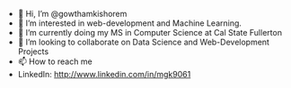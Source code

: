 - 👋 Hi, I’m @gowthamkishorem
- 👀 I’m interested in web-development and Machine Learning.
- 🌱 I’m currently doing my MS in Computer Science at Cal State Fullerton
- 💞️ I’m looking to collaborate on Data Science and Web-Development Projects
- 📫 How to reach me 
- LinkedIn: http://www.linkedin.com/in/mgk9061

<!---
gowthamkishorem/gowthamkishorem is a ✨ special ✨ repository because its `README.md` (this file) appears on my GitHub profile.
You can click the Preview link to take a look at your changes.
--->
